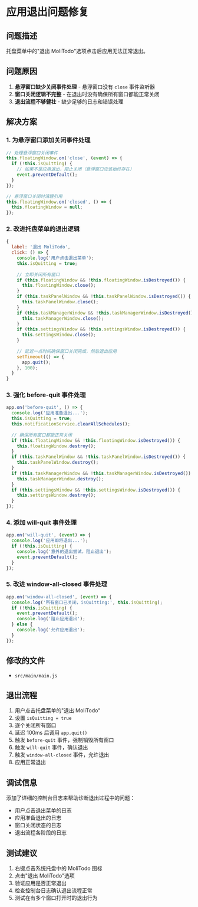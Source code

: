 # 应用退出问题修复

## 问题描述
托盘菜单中的"退出 MoliTodo"选项点击后应用无法正常退出。

## 问题原因
1. **悬浮窗口缺少关闭事件处理** - 悬浮窗口没有 `close` 事件监听器
2. **窗口关闭逻辑不完整** - 在退出时没有确保所有窗口都能正常关闭
3. **退出流程不够健壮** - 缺少足够的日志和错误处理

## 解决方案

### 1. 为悬浮窗口添加关闭事件处理
```javascript
// 处理悬浮窗口关闭事件
this.floatingWindow.on('close', (event) => {
  if (!this.isQuitting) {
    // 如果不是应用退出，阻止关闭（悬浮窗口应该始终存在）
    event.preventDefault();
  }
});

// 悬浮窗口关闭时清理引用
this.floatingWindow.on('closed', () => {
  this.floatingWindow = null;
});
```

### 2. 改进托盘菜单的退出逻辑
```javascript
{
  label: '退出 MoliTodo',
  click: () => {
    console.log('用户点击退出菜单');
    this.isQuitting = true;
    
    // 立即关闭所有窗口
    if (this.floatingWindow && !this.floatingWindow.isDestroyed()) {
      this.floatingWindow.close();
    }
    if (this.taskPanelWindow && !this.taskPanelWindow.isDestroyed()) {
      this.taskPanelWindow.close();
    }
    if (this.taskManagerWindow && !this.taskManagerWindow.isDestroyed()) {
      this.taskManagerWindow.close();
    }
    if (this.settingsWindow && !this.settingsWindow.isDestroyed()) {
      this.settingsWindow.close();
    }
    
    // 延迟一点时间确保窗口关闭完成，然后退出应用
    setTimeout(() => {
      app.quit();
    }, 100);
  }
}
```

### 3. 强化 before-quit 事件处理
```javascript
app.on('before-quit', () => {
  console.log('应用准备退出...');
  this.isQuitting = true;
  this.notificationService.clearAllSchedules();
  
  // 确保所有窗口都能正常关闭
  if (this.floatingWindow && !this.floatingWindow.isDestroyed()) {
    this.floatingWindow.destroy();
  }
  if (this.taskPanelWindow && !this.taskPanelWindow.isDestroyed()) {
    this.taskPanelWindow.destroy();
  }
  if (this.taskManagerWindow && !this.taskManagerWindow.isDestroyed()) {
    this.taskManagerWindow.destroy();
  }
  if (this.settingsWindow && !this.settingsWindow.isDestroyed()) {
    this.settingsWindow.destroy();
  }
});
```

### 4. 添加 will-quit 事件处理
```javascript
app.on('will-quit', (event) => {
  console.log('应用即将退出...');
  if (!this.isQuitting) {
    console.log('意外的退出尝试，阻止退出');
    event.preventDefault();
  }
});
```

### 5. 改进 window-all-closed 事件处理
```javascript
app.on('window-all-closed', (event) => {
  console.log('所有窗口已关闭，isQuitting:', this.isQuitting);
  if (!this.isQuitting) {
    event.preventDefault();
    console.log('阻止应用退出');
  } else {
    console.log('允许应用退出');
  }
});
```

## 修改的文件
- `src/main/main.js`

## 退出流程
1. 用户点击托盘菜单的"退出 MoliTodo"
2. 设置 `isQuitting = true`
3. 逐个关闭所有窗口
4. 延迟 100ms 后调用 `app.quit()`
5. 触发 `before-quit` 事件，强制销毁所有窗口
6. 触发 `will-quit` 事件，确认退出
7. 触发 `window-all-closed` 事件，允许退出
8. 应用正常退出

## 调试信息
添加了详细的控制台日志来帮助诊断退出过程中的问题：
- 用户点击退出菜单的日志
- 应用准备退出的日志
- 窗口关闭状态的日志
- 退出流程各阶段的日志

## 测试建议
1. 右键点击系统托盘中的 MoliTodo 图标
2. 点击"退出 MoliTodo"选项
3. 验证应用是否正常退出
4. 检查控制台日志确认退出流程正常
5. 测试在有多个窗口打开时的退出行为